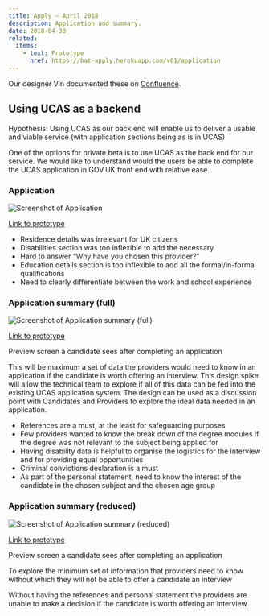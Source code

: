 ```yaml
---
title: Apply – April 2018
description: Application and summary.
date: 2018-04-30
related:
  items:
    - text: Prototype
      href: https://bat-apply.herokuapp.com/v01/application
---
```


Our designer Vin documented these on [Confluence](https://dfedigital.atlassian.net/wiki/spaces/BaT/pages/279314433/Designs).

## Using UCAS as a backend

Hypothesis: Using UCAS as our back end will enable us to deliver a usable and viable service (with application sections being as is in UCAS)

One of the options for private beta is to use UCAS as the back end for our service. We would like to understand would the users be able to complete the UCAS application in GOV.UK front end with relative ease.

### Application

![Screenshot of Application](application.png)

[Link to prototype](https://bat-apply.herokuapp.com/v01/application)

- Residence details was irrelevant for UK citizens
- Disabilities section was too inflexible to add the necessary
- Hard to answer “Why have you chosen this provider?”
- Education details section is too inflexible to add all the formal/in-formal qualifications
- Need to clearly differentiate between the work and school experience

### Application summary (full)

![Screenshot of Application summary (full)](application-summary-full.png)

[Link to prototype](https://bat-apply.herokuapp.com/v01/application/applicationSummary)

Preview screen a candidate sees after completing an application

This will be maximum a set of data the providers would need to know in an application if the candidate is worth offering an interview. This design spike will allow the technical team to explore if all of this data can be fed into the existing UCAS application system. The design can be used as a discussion point with Candidates and Providers to explore the ideal data needed in an application.

- References are a must, at the least for safeguarding purposes
- Few providers wanted to know the break down of the degree modules if the degree was not relevant to the subject being applied for
- Having disability data is helpful to organise the logistics for the interview and for providing equal opportunities
- Criminal convictions declaration is a must
- As part of the personal statement, need to know the interest of the candidate in the chosen subject and the chosen age group

### Application summary (reduced)

![Screenshot of Application summary (reduced)](application-summary-reduced.png)

[Link to prototype](https://bat-apply.herokuapp.com/v01/application/applicationSummary_strippedDown)

Preview screen a candidate sees after completing an application

To explore the minimum set of information that providers need to know without which they will not be able to offer a candidate an interview

Without having the references and personal statement the providers are unable to make a decision if the candidate is worth offering an interview
